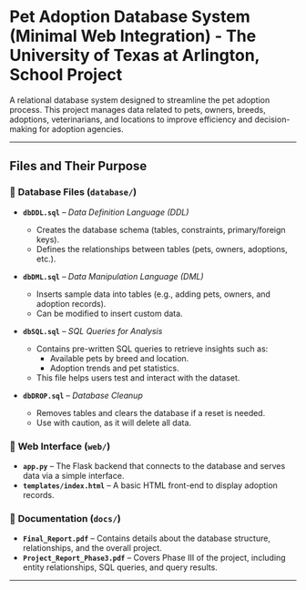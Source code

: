 # Pet Adoption Database System (Minimal Web Integration) - The University of Texas at Arlington, School Project

A relational database system designed to streamline the pet adoption process. This project manages data related to pets, owners, breeds, adoptions, veterinarians, and locations to improve efficiency and decision-making for adoption agencies.

---
##  **Files and Their Purpose**
### 🔹 **Database Files (`database/`)**
- **`dbDDL.sql`** – *Data Definition Language (DDL)*  
  - Creates the database schema (tables, constraints, primary/foreign keys).  
  - Defines the relationships between tables (pets, owners, adoptions, etc.).  

- **`dbDML.sql`** – *Data Manipulation Language (DML)*  
  - Inserts sample data into tables (e.g., adding pets, owners, and adoption records).  
  - Can be modified to insert custom data.  

- **`dbSQL.sql`** – *SQL Queries for Analysis*  
  - Contains pre-written SQL queries to retrieve insights such as:
    - Available pets by breed and location.
    - Adoption trends and pet statistics.
  - This file helps users test and interact with the dataset.  

- **`dbDROP.sql`** – *Database Cleanup*  
  - Removes tables and clears the database if a reset is needed.  
  - Use with caution, as it will delete all data.  

### 🔹 **Web Interface (`web/`)**
- **`app.py`** – The Flask backend that connects to the database and serves data via a simple interface.  
- **`templates/index.html`** – A basic HTML front-end to display adoption records.  

### 🔹 **Documentation (`docs/`)**
- **`Final_Report.pdf`** – Contains details about the database structure, relationships, and the overall project.  
- **`Project_Report_Phase3.pdf`** – Covers Phase III of the project, including entity relationships, SQL queries, and query results.

---

 
